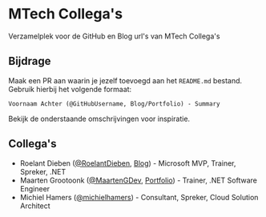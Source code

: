 # MTech Collega's
Verzamelplek voor de GitHub en Blog url's van MTech Collega's

## Bijdrage
Maak een PR aan waarin je jezelf toevoegd aan het `README.md` bestand. Gebruik hierbij het volgende formaat:
```
Voornaam Achter (@GitHubUsername, Blog/Portfolio) - Summary
```
Bekijk de onderstaande omschrijvingen voor inspiratie.


## Collega's
- Roelant Dieben ([@RoelantDieben](https://github.com/OrdinaRoelant), [Blog](https://cloudtakes.com/)) - Microsoft MVP, Trainer, Spreker, .NET
- Maarten Grootoonk ([@MaartenGDev](https://github.com/MaartenGdev), [Portfolio](https://maartendev.me/)) - Trainer, .NET Software Engineer
- Michiel Hamers ([@michielhamers](https://github.com/michielhamers)) - Consultant, Spreker, Cloud Solution Architect
